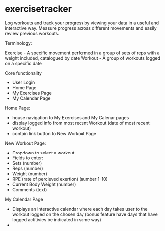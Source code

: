 # exercisetracker
Log workouts and track your progress by viewing your data in a useful and interactive way.
Measure progress across different movements and easily review previous workouts.

Terminology:

Exercise - A specific movement performed in a group of sets of reps with a weight included, catalogued by date
Workout - A group of workouts logged on a specific date

Core functionality
- User Login 
- Home Page
- My Exercises Page
- My Calendar Page


Home Page:
- house navigation to My Exercises and My Calenar pages
- display logged info from most recent Workout (date of most recent workout)
- contain link button to New Workout Page

New Workout Page:
- Dropdown to select a workout
- Fields to enter:
- Sets (number)
- Reps (number)
- Weight (number)
- RPE (rate of percieved exertion) (number 1-10)
- Current Body Weight (number)
- Comments (text)

My Calendar Page
- Displays an interactive calendar where each day takes user to the workout logged on the chosen day (bonus feature have days that have logged actitivies be indicated in some way)
- 
